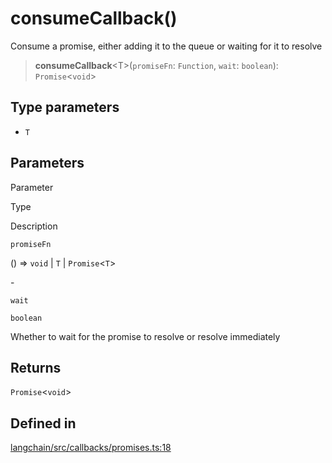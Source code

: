 consumeCallback()
=================

Consume a promise, either adding it to the queue or waiting for it to resolve

> **consumeCallback**<T\>(`promiseFn`: `Function`, `wait`: `boolean`): `Promise`<`void`\>

Type parameters[](#type-parameters "Direct link to Type parameters")
---------------------------------------------------------------------

*   `T`

Parameters[](#parameters "Direct link to Parameters")
------------------------------------------------------

Parameter

Type

Description

`promiseFn`

() => `void` | `T` | `Promise`<`T`\>

\-

`wait`

`boolean`

Whether to wait for the promise to resolve or resolve immediately

Returns[](#returns "Direct link to Returns")
---------------------------------------------

`Promise`<`void`\>

Defined in[](#defined-in "Direct link to Defined in")
------------------------------------------------------

[langchain/src/callbacks/promises.ts:18](https://github.com/hwchase17/langchainjs/blob/1c1274d/langchain/src/callbacks/promises.ts#L18)